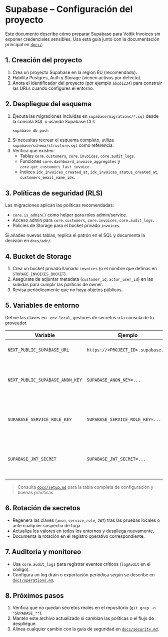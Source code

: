 # Supabase – Configuración del proyecto

Este documento describe cómo preparar Supabase para Voltik Invoices sin exponer credenciales sensibles. Usa esta guía junto con la documentación principal en [`docs/`](../docs/README.md).

## 1. Creación del proyecto
1. Crea un proyecto Supabase en la región EU (recomendado).
2. Habilita Postgres, Auth y Storage (vienen activos por defecto).
3. Anota el identificador del proyecto (por ejemplo `abcd1234`) para construir las URLs cuando configures el entorno.

## 2. Despliegue del esquema
1. Ejecuta las migraciones incluidas en `supabase/migrations/*.sql` desde la consola SQL o usando Supabase CLI:
   ```bash
   supabase db push
   ```
2. Si necesitas recrear el esquema completo, utiliza `supabase/schema/structure.sql` como referencia.
3. Verifica que existen:
   - Tablas `core.customers`, `core.invoices`, `core.audit_logs`.
   - Funciones `core.dashboard_invoice_aggregates` y `core.get_customers_last_invoice`.
   - Índices `idx_invoices_created_at`, `idx_invoices_status_created_at`, `customers_email_name_idx`.

## 3. Políticas de seguridad (RLS)
Las migraciones aplican las políticas recomendadas:
- `core.is_admin()` como helper para roles admin/service.
- Acceso admin para `core.customers`, `core.invoices`, `core.audit_logs`.
- Policies de Storage para el bucket privado `invoices`.

Si añades nuevas tablas, replica el patrón en el SQL y documenta la decisión en `docs/adr/`.

## 4. Bucket de Storage
1. Crea un bucket privado llamado `invoices` (o el nombre que definas en `STORAGE_INVOICES_BUCKET`).
2. Asegúrate de adjuntar metadata (`customer_id`, `actor_user_id`) en las subidas para cumplir las políticas de owner.
3. Revisa periódicamente que no haya objetos públicos.

## 5. Variables de entorno
Define las claves en `.env.local`, gestores de secretos o la consola de tu proveedor.

| Variable | Ejemplo | Notas |
| --- | --- | --- |
| `NEXT_PUBLIC_SUPABASE_URL` | `https://<PROJECT_ID>.supabase.co` | URL base del proyecto. |
| `NEXT_PUBLIC_SUPABASE_ANON_KEY` | `SUPABASE_ANON_KEY=...` | Genera uno nuevo desde Settings → API. |
| `SUPABASE_SERVICE_ROLE_KEY` | `SUPABASE_SERVICE_ROLE_KEY=...` | Solo servidor. Nunca lo expongas en cliente ni en git. |
| `SUPABASE_JWT_SECRET` | `SUPABASE_JWT_SECRET=...` | Obtén el valor desde Settings → Auth → JWT. |

> Consulta [`docs/setup.md`](../docs/setup.md#3-variables-de-entorno-envlocal) para la tabla completa de configuración y buenas prácticas.

## 6. Rotación de secretos
- Regenera las claves (`anon`, `service_role`, `JWT`) tras las pruebas locales o ante cualquier sospecha de fuga.
- Actualiza los valores en todos los entornos y despliega nuevamente.
- Documenta la rotación en el registro operativo correspondiente.

## 7. Auditoría y monitoreo
- Usa `core.audit_logs` para registrar eventos críticos (`logAudit` en el código).
- Configura un log drain o exportación periódica según se describe en [`docs/operations.md`](../docs/operations.md#8-observabilidad-pendiente).

## 8. Próximos pasos
1. Verifica que no quedan secretos reales en el repositorio (`git grep -n "SUPABASE_*"`).
2. Mantén este archivo actualizado si cambian las políticas o el flujo de despliegue.
3. Alinea cualquier cambio con la guía de seguridad en [`docs/security.md`](../docs/security.md).
